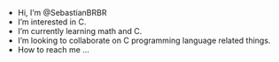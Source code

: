 - Hi, I’m @SebastianBRBR
- I’m interested in C.
- I’m currently learning math and C.
- I’m looking to collaborate on C programming language related things.
- How to reach me ...

<!---
SebastianBRBR/SebastianBRBR is a ✨ special ✨ repository because its `README.md` (this file) appears on your GitHub profile.
You can click the Preview link to take a look at your changes.
--->
